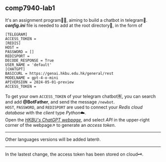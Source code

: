 ## comp7940-lab1

It's an assignment program🧑‍🎓, aiming to build a chatbot in telegram🤖.   
***config.ini*** file is needed to add at the root directory🫚, in the form of   
```
[TELEGRAM]
ACCESS_TOKEN = 
[REDIS]
HOST = 
PASSWORD = []
REDISPORT = 
DECODE_RESPONSE = True
USER_NAME = 'default'
[CHATGPT]
BASICURL = https://genai.hkbu.edu.hk/general/rest
MODELNAME = gpt-4-o-mini
APIVERSION = 2024-05-01-preview
ACCESS_TOKEN =
```   
To get your own `ACCESS_TOKEN` of your telegram chatbot🈶, you can search and add **@BotFather**, and send the message `/newbot`.   
`HOST`, `PASSWORD`, and `REDISPORT` are used to connect your *Redis cloud database* with the *client* type *Python*☁️.    
Open the *[HKBU's ChatGPT webpage](https://genai.hkbu.edu.hk/)*, and select *API* in the upper-right corner of the webpage↗️ to generate an *access token*.   
___
Other languages versions will be added later🌐.
___
In the lastest change, the access token has been stored on cloud🗝️.

